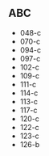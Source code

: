 ## ABC
- 048-c
- 070-c
- 094-c
- 097-c
- 102-c
- 109-c
- 111-c
- 114-c
- 113-c
- 117-c
- 120-c
- 122-c
- 123-c
- 126-b
